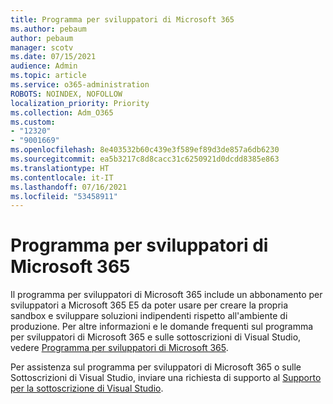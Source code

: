 ```yaml
---
title: Programma per sviluppatori di Microsoft 365
ms.author: pebaum
author: pebaum
manager: scotv
ms.date: 07/15/2021
audience: Admin
ms.topic: article
ms.service: o365-administration
ROBOTS: NOINDEX, NOFOLLOW
localization_priority: Priority
ms.collection: Adm_O365
ms.custom:
- "12320"
- "9001669"
ms.openlocfilehash: 8e403532b60c439e3f589ef89d3de857a6db6230
ms.sourcegitcommit: ea5b3217c8d8cacc31c6250921d0dcdd8385e863
ms.translationtype: HT
ms.contentlocale: it-IT
ms.lasthandoff: 07/16/2021
ms.locfileid: "53458911"
---
```

# <a name="microsoft-365-developer-program"></a>Programma per sviluppatori di Microsoft 365

Il programma per sviluppatori di Microsoft 365 include un abbonamento per sviluppatori a Microsoft 365 E5 da poter usare per creare la propria sandbox e sviluppare soluzioni indipendenti rispetto all'ambiente di produzione. Per altre informazioni e le domande frequenti sul programma per sviluppatori di Microsoft 365 e sulle sottoscrizioni di Visual Studio, vedere [Programma per sviluppatori di Microsoft 365](/office/developer-program/microsoft-365-developer-program).

Per assistenza sul programma per sviluppatori di Microsoft 365 o sulle Sottoscrizioni di Visual Studio, inviare una richiesta di supporto al [Supporto per la sottoscrizione di Visual Studio](https://visualstudio.microsoft.com/subscriptions/support/).